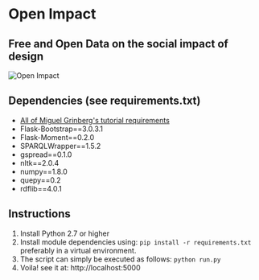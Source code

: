 

Open Impact
===
Free and Open Data on the social impact of design
---
![Open Impact](https://www.dropbox.com/s/v4rusi5tqykdpq5/oi_avatar.jpg "Open Impact")


Dependencies (see requirements.txt)
---

* [All of Miguel Grinberg's tutorial requirements](http://blog.miguelgrinberg.com/post/the-flask-mega-tutorial-part-i-hello-world)
* Flask-Bootstrap==3.0.3.1
* Flask-Moment==0.2.0
* SPARQLWrapper==1.5.2
* gspread==0.1.0
* nltk==2.0.4
* numpy==1.8.0
* quepy==0.2
* rdflib==4.0.1


Instructions
---

1. Install Python 2.7 or higher
2. Install module dependencies using: `pip install -r requirements.txt` preferably in a virtual environment. 
3. The script can simply be executed as follows: `python run.py`
4. Voila! see it at: http://localhost:5000